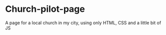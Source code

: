 # Church-pilot-page
A page for a local church in my city, using only HTML, CSS and a little bit of JS
